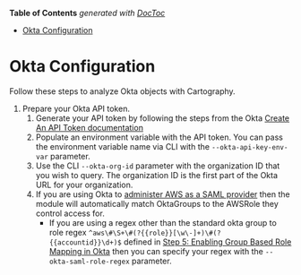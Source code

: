 <!-- START doctoc generated TOC please keep comment here to allow auto update -->
<!-- DON'T EDIT THIS SECTION, INSTEAD RE-RUN doctoc TO UPDATE -->
**Table of Contents**  *generated with [DocToc](https://github.com/thlorenz/doctoc)*

- [Okta Configuration](#okta-configuration)

<!-- END doctoc generated TOC please keep comment here to allow auto update -->

# Okta Configuration

Follow these steps to analyze Okta objects with Cartography.

1. Prepare your Okta API token.
    1. Generate your API token by following the steps from the Okta [Create An API Token documentation](https://developer.okta.com/docs/guides/create-an-api-token/overview/)
    1. Populate an environment variable with the API token. You can pass the environment variable name via CLI with the `--okta-api-key-env-var` parameter.
    1. Use the CLI `--okta-org-id` parameter with the organization ID that you wish to query. The organization ID is the first part of the Okta URL for your organization.
	1. If you are using Okta to [administer AWS as a SAML provider](https://saml-doc.okta.com/SAML_Docs/How-to-Configure-SAML-2.0-for-Amazon-Web-Service#scenarioC) then the module will automatically match OktaGroups to the AWSRole they control access for.
		- If you are using a regex other than the standard okta group to role regex `^aws\#\S+\#(?{{role}}[\w\-]+)\#(?{{accountid}}\d+)$` defined in [Step 5: Enabling Group Based Role Mapping in Okta](https://saml-doc.okta.com/SAML_Docs/How-to-Configure-SAML-2.0-for-Amazon-Web-Service#scenarioC)  then you can specify your regex with the `--okta-saml-role-regex` parameter.
